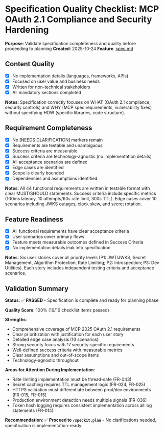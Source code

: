 # Specification Quality Checklist: MCP OAuth 2.1 Compliance and Security Hardening

**Purpose**: Validate specification completeness and quality before proceeding to planning
**Created**: 2025-10-24
**Feature**: [spec.md](../spec.md)

## Content Quality

- [x] No implementation details (languages, frameworks, APIs)
- [x] Focused on user value and business needs
- [x] Written for non-technical stakeholders
- [x] All mandatory sections completed

**Notes**: Specification correctly focuses on WHAT (OAuth 2.1 compliance, security controls) and WHY (MCP spec requirements, vulnerability fixes) without specifying HOW (specific libraries, code structure).

## Requirement Completeness

- [x] No [NEEDS CLARIFICATION] markers remain
- [x] Requirements are testable and unambiguous
- [x] Success criteria are measurable
- [x] Success criteria are technology-agnostic (no implementation details)
- [x] All acceptance scenarios are defined
- [x] Edge cases are identified
- [x] Scope is clearly bounded
- [x] Dependencies and assumptions identified

**Notes**: All 44 functional requirements are written in testable format with clear MUST/SHOULD statements. Success criteria include specific metrics (100ms latency, 10 attempts/60s rate limit, 300s TTL). Edge cases cover 10 scenarios including JWKS outages, clock skew, and secret rotation.

## Feature Readiness

- [x] All functional requirements have clear acceptance criteria
- [x] User scenarios cover primary flows
- [x] Feature meets measurable outcomes defined in Success Criteria
- [x] No implementation details leak into specification

**Notes**: Six user stories cover all priority levels (P1: JWT/JWKS, Secret Management, Algorithm Protection, Rate Limiting; P2: Introspection; P3: Dev Utilities). Each story includes independent testing criteria and acceptance scenarios.

## Validation Summary

**Status**: ✅ **PASSED** - Specification is complete and ready for planning phase

**Quality Score**: 100% (16/16 checklist items passed)

**Strengths**:
- Comprehensive coverage of MCP 2025 OAuth 2.1 requirements
- Clear prioritization with justification for each user story
- Detailed edge case analysis (10 scenarios)
- Strong security focus with 17 security-specific requirements
- Well-defined success criteria with measurable metrics
- Clear assumptions and out-of-scope items
- Technology-agnostic throughout

**Areas for Attention During Implementation**:
- Rate limiting implementation must be thread-safe (FR-043)
- Secret caching requires TTL management logic (FR-024, FR-025)
- HTTPS validation must differentiate between prod/dev environments (FR-015, FR-016)
- Production environment detection needs multiple signals (FR-036)
- Token hash logging requires consistent implementation across all log statements (FR-014)

**Recommendation**: ✅ **Proceed to `/speckit.plan`** - No clarifications needed, specification is implementation-ready.

